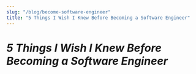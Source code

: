 ```yaml
---
slug: "/blog/become-software-engineer"
title: "5 Things I Wish I Knew Before Becoming a Software Engineer"
---
```


# ***5 Things I Wish I Knew Before Becoming a Software Engineer***